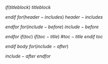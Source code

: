 $if(titleblock)$
$titleblock$

$endif$
$for(header-includes)$
$header-includes$

$endfor$
$for(include-before)$
$include-before$

$endfor$
$if(toc)$
$if(toc-title)$
#$toc-title$
$endif$
$toc$

$endif$
$body$
$for(include-after)$

$include-after$
$endfor$

